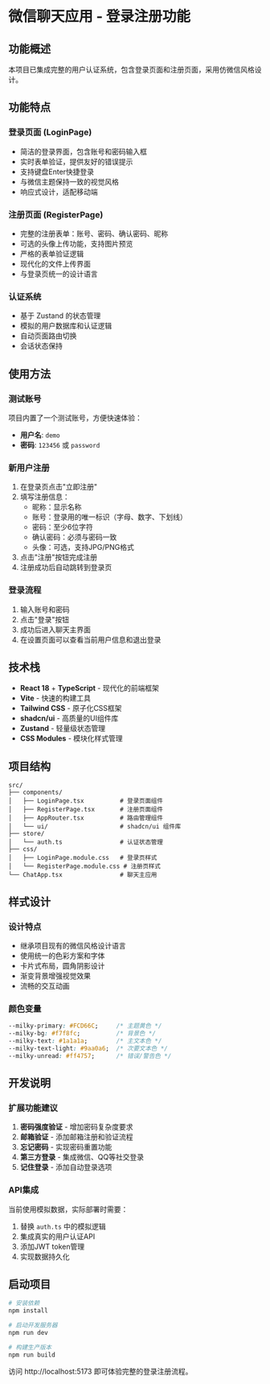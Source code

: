 # 微信聊天应用 - 登录注册功能

## 功能概述

本项目已集成完整的用户认证系统，包含登录页面和注册页面，采用仿微信风格设计。

## 功能特点

### 登录页面 (LoginPage)
- 简洁的登录界面，包含账号和密码输入框
- 实时表单验证，提供友好的错误提示
- 支持键盘Enter快捷登录
- 与微信主题保持一致的视觉风格
- 响应式设计，适配移动端

### 注册页面 (RegisterPage)
- 完整的注册表单：账号、密码、确认密码、昵称
- 可选的头像上传功能，支持图片预览
- 严格的表单验证逻辑
- 现代化的文件上传界面
- 与登录页统一的设计语言

### 认证系统
- 基于 Zustand 的状态管理
- 模拟的用户数据库和认证逻辑
- 自动页面路由切换
- 会话状态保持

## 使用方法

### 测试账号
项目内置了一个测试账号，方便快速体验：
- **用户名**: `demo`
- **密码**: `123456` 或 `password`

### 新用户注册
1. 在登录页点击"立即注册"
2. 填写注册信息：
   - 昵称：显示名称
   - 账号：登录用的唯一标识（字母、数字、下划线）
   - 密码：至少6位字符
   - 确认密码：必须与密码一致
   - 头像：可选，支持JPG/PNG格式
3. 点击"注册"按钮完成注册
4. 注册成功后自动跳转到登录页

### 登录流程
1. 输入账号和密码
2. 点击"登录"按钮
3. 成功后进入聊天主界面
4. 在设置页面可以查看当前用户信息和退出登录

## 技术栈

- **React 18** + **TypeScript** - 现代化的前端框架
- **Vite** - 快速的构建工具
- **Tailwind CSS** - 原子化CSS框架
- **shadcn/ui** - 高质量的UI组件库
- **Zustand** - 轻量级状态管理
- **CSS Modules** - 模块化样式管理

## 项目结构

```
src/
├── components/
│   ├── LoginPage.tsx          # 登录页面组件
│   ├── RegisterPage.tsx       # 注册页面组件
│   ├── AppRouter.tsx          # 路由管理组件
│   └── ui/                    # shadcn/ui 组件库
├── store/
│   └── auth.ts                # 认证状态管理
├── css/
│   ├── LoginPage.module.css   # 登录页样式
│   └── RegisterPage.module.css # 注册页样式
└── ChatApp.tsx                # 聊天主应用
```

## 样式设计

### 设计特点
- 继承项目现有的微信风格设计语言
- 使用统一的色彩方案和字体
- 卡片式布局，圆角阴影设计
- 渐变背景增强视觉效果
- 流畅的交互动画

### 颜色变量
```css
--milky-primary: #FCD66C;     /* 主题黄色 */
--milky-bg: #f7f8fc;          /* 背景色 */
--milky-text: #1a1a1a;        /* 主文本色 */
--milky-text-light: #9aa0a6;  /* 次要文本色 */
--milky-unread: #ff4757;      /* 错误/警告色 */
```

## 开发说明

### 扩展功能建议
1. **密码强度验证** - 增加密码复杂度要求
2. **邮箱验证** - 添加邮箱注册和验证流程
3. **忘记密码** - 实现密码重置功能
4. **第三方登录** - 集成微信、QQ等社交登录
5. **记住登录** - 添加自动登录选项

### API集成
当前使用模拟数据，实际部署时需要：
1. 替换 `auth.ts` 中的模拟逻辑
2. 集成真实的用户认证API
3. 添加JWT token管理
4. 实现数据持久化

## 启动项目

```bash
# 安装依赖
npm install

# 启动开发服务器
npm run dev

# 构建生产版本
npm run build
```

访问 http://localhost:5173 即可体验完整的登录注册流程。 